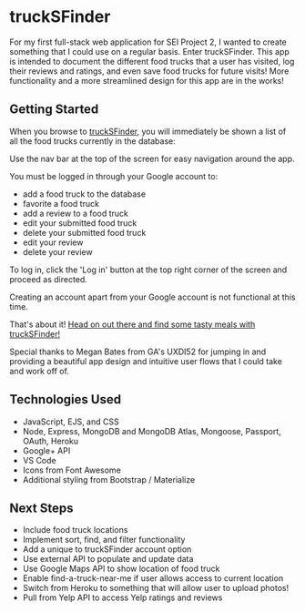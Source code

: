 # truckSFinder

For my first full-stack web application for SEI Project 2, I wanted to create something that I could use on a regular basis.  Enter truckSFinder.  This app is intended to document the different food trucks that a user has visited, log their reviews and ratings, and even save food trucks for future visits!  More functionality and a more streamlined design for this app are in the works!

## Getting Started

When you browse to [truckSFinder](https://trucksfinder.herokuapp.com), you will immediately be shown a list of all the food trucks currently in the database:

<!-- <insert img here> -->
<!-- truckSFinder home page -->
Use the nav bar at the top of the screen for easy navigation around the app.

You must be logged in through your Google account to: 

  * add a food truck to the database
  * favorite a food truck
  * add a review to a food truck
  * edit your submitted food truck
  * delete your submitted food truck
  * edit your review
  * delete your review

To log in, click the 'Log in' button at the top right corner of the screen and proceed as directed.

Creating an account apart from your Google account is not functional at this time.

<!-- Example img syntax -->
  <!-- ![loss-img](https://i.imgur.com/bTzUVPo.png) -->

That's about it!  [Head on out there and find some tasty meals with truckSFinder!](https://trucksfinder.herokuapp.com)

Special thanks to Megan Bates from GA's UXDI52 for jumping in and providing a beautiful app design and intuitive user flows that I could take and work off of.

## Technologies Used

  * JavaScript, EJS, and CSS
  * Node, Express, MongoDB and MongoDB Atlas, Mongoose, Passport, OAuth, Heroku
  * Google+ API
  * VS Code
  * Icons from Font Awesome
  * Additional styling from Bootstrap / Materialize

## Next Steps

  * Include food truck locations
  * Implement sort, find, and filter functionality
  * Add a unique to truckSFinder account option
  * Use external API to populate and update data
  * Use Google Maps API to show location of food truck
  * Enable find-a-truck-near-me if user allows access to current location
  * Switch from Heroku to something that will allow user to upload photos!
  * Pull from Yelp API to access Yelp ratings and reviews

